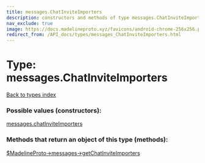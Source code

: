 ```yaml
---
title: messages.ChatInviteImporters
description: constructors and methods of type messages.ChatInviteImporters
nav_exclude: true
image: https://docs.madelineproto.xyz/favicons/android-chrome-256x256.png
redirect_from: /API_docs/types/messages_ChatInviteImporters.html
---
```

# Type: messages.ChatInviteImporters
[Back to types index](index.html)



### Possible values (constructors):

[messages.chatInviteImporters](/API_docs/constructors/messages.chatInviteImporters.html)  



### Methods that return an object of this type (methods):

[$MadelineProto->messages->getChatInviteImporters](/API_docs/methods/messages.getChatInviteImporters.html)  



